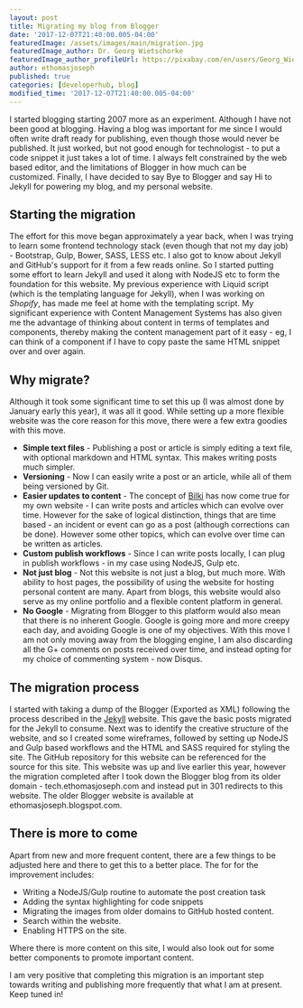 ```yaml
---
layout: post
title: Migrating my blog from Blogger
date: '2017-12-07T21:40:00.005-04:00'
featuredImage: /assets/images/main/migration.jpg
featuredImage_author: Dr. Georg Wietschorke
featuredImage_author_profileUrl: https://pixabay.com/en/users/Georg_Wietschorke-3238642/
author: ethomasjoseph
published: true
categories: [developerhub, blog]
modified_time: '2017-12-07T21:40:00.005-04:00'
---
```


I started blogging starting 2007 more as an experiment. Although I have not been good at blogging. Having a blog was important for me since I would often write draft ready for publishing, even though those would never be published. It just worked, but not good enough for technologist - to put a code snippet it just takes a lot of time. I always felt constrained by the web based editor, and the limitations of Blogger in how much can be customized. Finally, I have decided to say Bye to Blogger and say Hi to Jekyll for powering my blog, and my personal website.

## Starting the migration
The effort for this move began approximately a year back, when I was trying to learn some frontend technology stack (even though that not my day job) - Bootstrap, Gulp, Bower, SASS, LESS etc. I also got to know about Jekyll and GitHub's support for it from a few reads online. So I started putting some effort to learn Jekyll and used it along with NodeJS etc to form the foundation for this website. My previous experience with Liquid script (which is the templating language for Jekyll), when I was working on _Shopify_, has made me feel at home with the templating script. My significant experience with Content Management Systems has also given me the advantage of thinking about content in terms of templates and components, thereby making the content management part of it easy - eg, I can think of a component if I have to copy paste the same HTML snippet over and over again.

## Why migrate?
Although it took some significant time to set this up (I was almost done by January early this year), it was all it good. While setting up a more flexible website was the core reason for this move, there were a few extra goodies with this move.
* **Simple text files** - Publishing a post or article is simply editing a text file, with optional markdown and HTML syntax. This makes writing posts much simpler.
* **Versioning** - Now I can easily write a post or an article, while all of them being versioned by Git.
* **Easier updates to content** - The concept of <a href="https://www.martinfowler.com/bliki/WhatIsaBliki.html" target='blank'>Bilki</a> has now come true for my own website - I can write posts and articles which can evolve over time. However for the sake of logical distinction, things that are time based - an incident or event can go as a post (although corrections can be done). However some other topics, which can evolve over time can be written as articles.
* **Custom publish workflows** - Since I can write posts locally, I can plug in publish workflows - in my case using NodeJS, Gulp etc.
* **Not just blog** - Not this website is not just a blog, but much more. With ability to host pages, the possibility of using the website for hosting personal content are many. Apart from blogs, this website would also serve as my online portfolio and a flexible content platform in general.
* **No Google** - Migrating from Blogger to this platform would also mean that there is no inherent Google. Google is going more and more creepy each day, and avoiding Google is one of my objectives. With this move I am not only moving away from the blogging engine, I am also discarding all the G+ comments on posts received over time, and instead opting for my choice of commenting system - now Disqus.


## The migration process
I started with taking a dump of the Blogger (Exported as XML) following the process described in the <a href="http://import.jekyllrb.com/docs/blogger/" target="blank">Jekyll</a> website. This gave the basic posts migrated for the Jekyll to consume.
Next was to identify the creative structure of the website, and so I created some wireframes, followed by setting up NodeJS and Gulp based workflows and the HTML and SASS required for styling the site. The GitHub repository for this website can be referenced for the source for this site.
This website was up and live earlier this year, however the migration completed after I took down the Blogger blog from its older domain - tech.ethomasjoseph.com and instead put in 301 redirects to this website. The older Blogger website is available at ethomasjoseph.blogspot.com.


## There is more to come
Apart from new and more frequent content, there are a few things to be adjusted here and there to get this to a better place. The for for the improvement includes:
* Writing a NodeJS/Gulp routine to automate the post creation task
* Adding the syntax highlighting for code snippets
* Migrating the images from older domains to GitHub hosted content.
* Search within the website.
* Enabling HTTPS on the site.

Where there is more content on this site, I would also look out for some better components to promote important content.

I am very positive that completing this migration is an important step towards writing and publishing more frequently that what I am at present. Keep tuned in!
